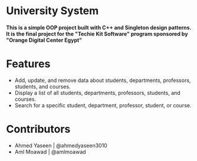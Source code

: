 # University System
#### This is a simple OOP project built with C++ and Singleton design patterns. It is the final project for the "Techie Kit Software" program sponsored by "Orange Digital Center Egypt"

# Features
  - Add, update, and remove data about students, departments, professors, students, and courses.
  - Display a list of all students, departments, professors, students, and courses.
  - Search for a specific student, department, professor, student, or course.
  
# Contributors
  - Ahmed Yaseen | @ahmedyaseen3010
  - Aml Moawad | @amlmoawad
